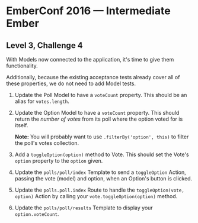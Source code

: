 # EmberConf 2016 &mdash; Intermediate Ember

## Level 3, Challenge 4

With Models now connected to the application, it's time to give them
functionality.

Additionally, because the existing acceptance tests already cover all of these
properties, we do not need to add Model tests.

1. Update the Poll Model to have a `voteCount` property. This should be an
   alias for `votes.length`.

2. Update the Option Model to have a `voteCount` property. This should return
   the _number of votes_ from its poll where the option voted for is itself.

    **Note:** You will probably want to use `.filterBy('option', this)` to
    filter the poll's votes collection.

3. Add a `toggleOption(option)` method to Vote. This should set the Vote's
   `option` property to the `option` given.

4. Update the `polls/poll/index` Template to send a `toggleOption` Action,
   passing the vote (model) and option, when an Option's button is clicked.

5. Update the `polls.poll.index` Route to handle the `toggleOption(vote, option)`
   Action by calling your `vote.toggleOption(option)` method.

6. Update the `polls/poll/results` Template to display your `option.voteCount`.
